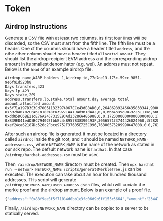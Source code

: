#  Token

## Airdrop Instructions

Generate a CSV file with at least two columns. Its first four lines will be discarded, so the CSV must start from the fifth line. The fifth line must be a header. One of the columns should have a header titled `address`, and the othe other column should have a header titled `allocated amount`. They should list the airdrop recipient EVM address and the corresponding airdrop amount in its smallest denominator (e.g. wei). An address must not repeat. Below is the `head` of an example airdrop file.

```csv
Airdrop name,WARP holders 1,Airdrop id,77e7ce13-175c-59cc-9851-9e6f91d523b8
Days transfers,423
Days lp,423
Days stake,209
address,transfers,lp,stake,total amount,day average total amount,allocated amount
0x5f71a197D303Cd700511323976067ECe43dE8AD0,0,264869892466635833344,900000000000000000000,1164869892466635833344,5558560012793712922.481160994,42150403369008584983
0x392ba0702CB461B1ee1aFD39221A41D4d961dAa2,0,0,66643398903922311168,66643398903922311168,318867937339341201.7607655502,2417966550574648084
0xdd85DC6BE21cE76A2457315E93Ad23286A486988,0,0,172000000000000000000,172000000000000000000,822966507177033492.8229665072,6240531748664490208
0xB39ED41edD5BC794027fbbEc44B957B38390493F,305657173744426024960,152828586872213012480,0,458485760616639037440,1445187582715962292.955082742,10958816566728850096
0xef24ca62187Dc526c2Fbce9752F37605E725C996,76300576209990647808,0,0,76300576209990647808,180379612789575999.5460992908,1367813502260800454
```

After such an airdrop file is generated, it must be located in a directory called `airdrop` inside the git root, and it should be named `NETWORK_NAME-addresses.csv`, where `NETWORK_NAME` is the name of the network as stated in our sdk repo. The default network name is `hardhat`. In that case `/airdrop/hardhat-addresses.csv` must be used.

Then, `/airdrop/NETWORK_NAME` directory must be created. Then `npx hardhat run --network NETWORK_NAME scripts/generateMerkleTree.js` can be executed. The execution can take about an hour for hundred thousand addresses. This script will generate `/airdrop/NETWORK_NAME/USER_ADDRESS.json` files, which will contain the merkle proof and the airdrop amount. Below is an example of a proof file.

```js
{"address":"0x88f9ee8f5f71034d0bb1e3fc06d9b6ff155c3664","amount":"2344761580115667451904","proof":["0x88f99824574104666a600e7c556c494c3fcb7fb2000000036a2c13835f2ac000","0xc9f78075ab330b9d8343d1deb63d7ab77e080822ff9dad1746f31584fa239b74","0xa024409ab3543da0f2a1784d9d8630993f72c0347c1586dd956585ec0838d1f0","0x0354f9f5fb1743f88aa153f761bdfed95e1405c0146464a1c23a29a2d88574f7","0x6e35ed985a3e3e6730c8d41ef2e7281e4b6c1f6a9f8c9359a01d81f4ad313e09","0x7151a1589f5a47882c71a863e3513245c27b6e62fc765b5fcd13b425205d3313","0x6a2192721cc38407e9fb68c31bccf73fcf04f32d815579a5daf421d613e0a29f","0x70f32dd61433d32f444bc6415127a02310ae27432b501e5ddad901b42a767b77","0xd6ff7ee95eb46419ad3c2c2456c2ca492f020439f9acf6278c45b8aef036e7e8","0x5415662a220d2d223649558ee3361e5fb61d9b5fdc1265710fe408d6a955c547","0x76f42816162d283c9387b4f75e6414585e5386cd50213815d8c0cbc94f389b70","0xa7edb26c91b69acd197908ee6911996896a556db72bce9e42c4320f29b0f4ad1","0x3eb3ef74b6467f3188041dfd78328aa1553e76a21e9015ea4d6bd185d2b0798b","0x44927b6d1e18b48c801260f59efab9c108170c748d8a1d642850cafa9f2edeee","0xa70a3d3e4c0dc0088d8f1cda83e191f451ad7e7923fcaa37c4ec1243f42357af","0xc70937e243aca953915eb19540e5756142f3df2154b5e974ecb43ee4cf519070","0xbf2486eefd7e810d43c5d58260321bbdae49c170a586557b5db85eabcdae3a0f"],"root":"0x16799bbf5f8987c8e1d5680997a79bbffba7ac979acbe71de1b1ae70df0d9d5e"}
```

Finally, `/airdrop/NETWORK_NAME` directory can be copied to a server to be statically served.

